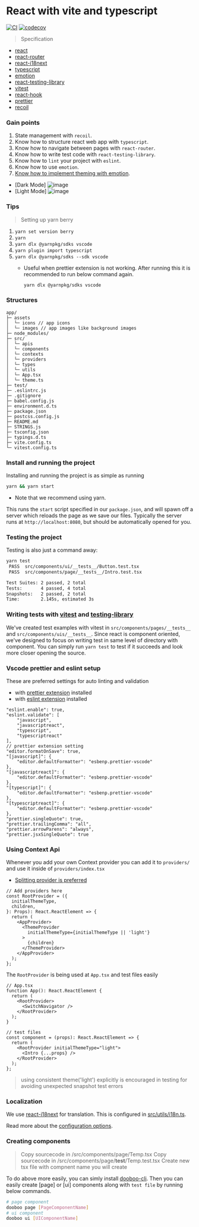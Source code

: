 # React with vite and typescript

[![CI](https://github.com/hyochan/react-typescript-vite/actions/workflows/ci.yml/badge.svg)](https://github.com/hyochan/react-typescript-vite/actions/workflows/ci.yml)
[![codecov](https://codecov.io/gh/hyochan/react-typescript-vite/branch/main/graph/badge.svg)](https://codecov.io/gh/hyochan/react-typescript-vite)

> Specification

- [react](https://github.com/facebook/react)
- [react-router](https://github.com/ReactTraining/react-router)
- [react-i18next](https://react.i18next.com)
- [typescript](https://github.com/Microsoft/TypeScript)
- [emotion](https://emotion.sh)
- [react-testing-library](https://github.com/kentcdodds/react-testing-library)
- [vitest](https://vitest.dev)
- [react-hook](https://reactjs.org/docs/hooks-intro.html)
- [prettier](https://prettier.io)
- [recoil](https://github.com/facebookexperimental/Recoil)

### Gain points

1. State management with `recoil`.
2. Know how to structure react web app with `typescript`.
3. Know how to navigate between pages with `react-router`.
4. Know how to write test code with `react-testing-library`.
5. Know how to `lint` your project with `eslint`.
6. Know how to use `emotion`.
7. [Know how to implement theming with emotion](https://github.com/hyochan/react-vite-ts/blob/main/src/theme.ts).

- [Dark Mode]
  ![image](https://user-images.githubusercontent.com/27461460/58620208-815be500-8301-11e9-9a00-2ceaca7c93f5.png)
- [Light Mode]
  ![image](https://user-images.githubusercontent.com/27461460/58620232-8f116a80-8301-11e9-8b55-3bb2a743dff8.png)


### Tips

> Setting up yarn berry

1. `yarn set version berry`
1. `yarn`
1. `yarn dlx @yarnpkg/sdks vscode`
1. `yarn plugin import typescript`
1. `yarn dlx @yarnpkg/sdks --sdk vscode`
   - Useful when prettier extension is not working. After running this it is recommended to run below command again.

     ```sh
     yarn dlx @yarnpkg/sdks vscode
     ```

### Structures

```text
app/
├─ assets
│  └─ icons // app icons
│  └─ images // app images like background images
├─ node_modules/
├─ src/
│  └─ apis
│  └─ components
│  └─ contexts
│  └─ providers
│  └─ types
│  └─ utils
│  └─ App.tsx
│  └─ theme.ts
├─ test/
├─ .eslintrc.js
├─ .gitignore
├─ babel.config.js
├─ environment.d.ts
├─ package.json
├─ postcss.config.js
├─ README.md
├─ STRINGS.js
├─ tsconfig.json
├─ typings.d.ts
├─ vite.config.ts
└─ vitest.config.ts
```

### Install and running the project

Installing and running the project is as simple as running

```sh
yarn && yarn start
```

- Note that we recommend using yarn.

This runs the `start` script specified in our `package.json`, and will spawn off a server which reloads the page as we save our files.
Typically the server runs at `http://localhost:8080`, but should be automatically opened for you.

### Testing the project

Testing is also just a command away:

```sh
yarn test
 PASS  src/components/ui/__tests__/Button.test.tsx
 PASS  src/components/page/__tests__/Intro.test.tsx

Test Suites: 2 passed, 2 total
Tests:       4 passed, 4 total
Snapshots:   2 passed, 2 total
Time:        2.145s, estimated 3s
```

### Writing tests with [vitest](https://vitest.dev) and [testing-library](https://testing-library.com/docs/react-testing-library)

We've created test examples with vitest in `src/components/pages/__tests__` and `src/components/uis/__tests__`. Since react is component oriented, we've designed to focus on writing test in same level of directory with component. You can simply run `yarn test` to test if it succeeds and look more closer opening the source.

### Vscode prettier and eslint setup

These are preferred settings for auto linting and validation

- with [prettier extension](https://marketplace.visualstudio.com/items?itemName=esbenp.prettier-vscode) installed
- with [eslint extension](https://marketplace.visualstudio.com/items?itemName=dbaeumer.vscode-eslint) installed

```
"eslint.enable": true,
"eslint.validate": [
    "javascript",
    "javascriptreact",
    "typescript",
    "typescriptreact"
],
// prettier extension setting
"editor.formatOnSave": true,
"[javascript]": {
    "editor.defaultFormatter": "esbenp.prettier-vscode"
},
"[javascriptreact]": {
    "editor.defaultFormatter": "esbenp.prettier-vscode"
},
"[typescript]": {
    "editor.defaultFormatter": "esbenp.prettier-vscode"
},
"[typescriptreact]": {
    "editor.defaultFormatter": "esbenp.prettier-vscode"
},
"prettier.singleQuote": true,
"prettier.trailingComma": "all",
"prettier.arrowParens": "always",
"prettier.jsxSingleQuote": true
```

### Using Context Api

Whenever you add your own Context provider you can add it to `providers/` and use it inside of `providers/index.tsx`

- [Splitting provider is preferred](https://github.com/facebook/react/issues/15156#issuecomment-474590693)

```tsx
// Add providers here
const RootProvider = ({
  initialThemeType,
  children,
}: Props): React.ReactElement => {
  return (
    <AppProvider>
      <ThemeProvider
        initialThemeType={initialThemeType || 'light'}
      >
        {children}
      </ThemeProvider>
    </AppProvider>
  );
};
```

The `RootProvider` is being used at `App.tsx` and test files easily

```tsx
// App.tsx
function App(): React.ReactElement {
  return (
    <RootProvider>
      <SwitchNavigator />
    </RootProvider>
  );
}
```

```tsx
// test files
const component = (props): React.ReactElement => {
  return (
    <RootProvider initialThemeType="light">
      <Intro {...props} />
    </RootProvider>
  );
};
```

> using consistent theme('light') explicitly is encouraged in testing for avoiding unexpected snapshot test errors

### Localization

We use [react-i18next](https://react.i18next.com) for translation. This is configured in [src/utils/i18n.ts](https://github.com/hyochan/react-vite-ts/blob/main/src/utils/i18n.ts).

Read more about the [configuration options](https://www.i18next.com/overview/configuration-options).


### Creating components

> Copy sourcecode in /src/components/page/Temp.tsx
> Copy sourcecode in /src/components/page/**test**/Temp.test.tsx
> Create new tsx file with compnent name you will create

To do above more easily, you can simly install [dooboo-cli](https://www.npmjs.com/package/dooboo-cli). Then you can easily create [page] or [ui] components along with `test file` by running below commands.

```sh
# page component
dooboo page [PageComponentName]
# ui component
dooboo ui [UIComponentName]
```
